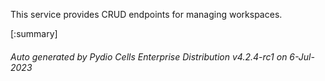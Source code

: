 






This service provides CRUD endpoints for managing workspaces.

[:summary]

###### Auto generated by Pydio Cells Enterprise Distribution v4.2.4-rc1 on 6-Jul-2023
